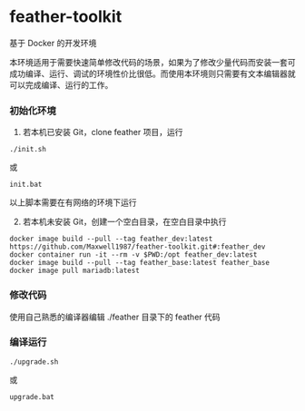 # feather-toolkit
基于 Docker 的开发环境

本环境适用于需要快速简单修改代码的场景，如果为了修改少量代码而安装一套可成功编译、运行、调试的环境性价比很低。而使用本环境则只需要有文本编辑器就可以完成编译、运行的工作。

### 初始化环境
1. 若本机已安装 Git，clone feather 项目，运行
```
./init.sh
```
或
```
init.bat
```
以上脚本需要在有网络的环境下运行

2. 若本机未安装 Git，创建一个空白目录，在空白目录中执行
```
docker image build --pull --tag feather_dev:latest https://github.com/Maxwell1987/feather-toolkit.git#:feather_dev
docker container run -it --rm -v $PWD:/opt feather_dev:latest
docker image build --pull --tag feather_base:latest feather_base
docker image pull mariadb:latest
```

### 修改代码
使用自己熟悉的编译器编辑 ./feather 目录下的 feather 代码

### 编译运行
```
./upgrade.sh
```
或
```
upgrade.bat
```
